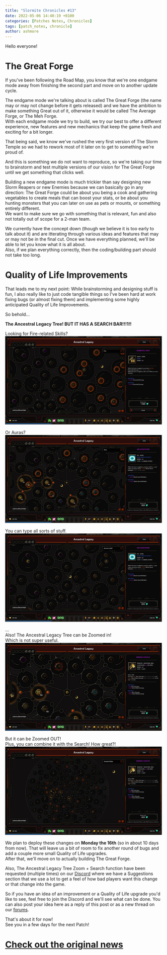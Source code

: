 ```yaml
---
title: "Slormite Chronicles #13"
date: 2022-05-06 14:40:19 +0100
categories: [Patches Notes, Chronicles]
tags: [patch_notes, chronicle]
author: ashmore
---
```

Hello everyone!   
  
The Great Forge
===============

  
If you've been following the Road Map, you know that we're one endgame mode away from finishing the second part and move on to another update cycle.  
  
The endgame mode we're talking about is called The Great Forge (the name may or may not change before it gets released) and we have the ambition to make something Great out of it, otherwise it would be called The Average Forge, or The Meh Forge.  
With each endgame mode we try to build, we try our best to offer a different experience, new features and new mechanics that keep the game fresh and exciting for a bit longer.  
  
That being said, we know we've rushed the very first version of The Slorm Temple so we had to rework most of it later on to get to something we're proud of.  
  
And this is something we do not want to reproduce, so we're taking our time to brainstorm and test multiple versions of our vision for The Great Forge until we get something that clicks well.  
  
Building a new endgame mode is much trickier than say designing new Slorm Reapers or new Enemies because we can basically go in any direction: The Great Forge could be about you being a cook and gathering vegetables to create meals that can boost your stats, or be about you hunting monsters that you can later on use as pets or mounts, or something entirely different.  
We want to make sure we go with something that is relevant, fun and also not totally out of scope for a 2-man team.  
  
We currently have the concept down (though we believe it is too early to talk about it) and are itterating through various ideas and features that may or may not be in the final cut. Once we have everything planned, we'll be able to let you know what it is all about.  
Also, if we plan everything correctly, then the coding/building part should not take too long.  
  
Quality of Life Improvements
============================

  
That leads me to my next point: While brainstorming and designing stuff is fun, I also really like to just code tangible things so I've been hard at work fixing bugs (or almost fixing them) and implementing some highly anticipated Quality of Life Improvements.  
  
So behold…  
  
**The Ancestral Legacy Tree! BUT IT HAS A SEARCH BAR!!!1!!**  
  
Looking for Fire-related Skills?  
![](/assets/patch_notes/64b693c337c5a44cc90d6de0a0dcc6f3953e6dba)  
  
Or Auras?  
![](/assets/patch_notes/c5577162154f5e375d2e7c5fe49df5fb6bbed3ad)  
  
You can type all sorts of stuff.  
![](/assets/patch_notes/27679a88f24aee057feefcca23e148d9394d9f9e)  
  
…  
Also! The Ancestral Legacy Tree can be Zoomed in!  
Which is not super useful.  
![](/assets/patch_notes/d5a14c22782f66d8fe0df80f0b9aafd07c75b285)  
  
But it can be Zoomed OUT!  
Plus, you can combine it with the Search! How great?!  
![](/assets/patch_notes/5ec349912006dda86e404f52a0ecc56cb1bcaf1a)  
  
We plan to deploy these changes on **Monday the 16th** (so in about 10 days from now). That will leave us a bit of room to fix another round of bugs and add a couple more small Quality of Life upgrades.  
After that, we'll move on to actually building The Great Forge.  
  
Also, The Ancestral Legacy Tree Zoom + Search function have been requested (multiple times) on our [Discord](https://discord.com/invite/tkYxSuB) where we have a Suggestions section that we use a lot to get a feel of how bad players want this change or that change into the game.  
  
So if you have an idea of an improvement or a Quality of Life upgrade you'd like to see, feel free to join the Discord and we'll see what can be done. You can also post your idea here as a reply of this post or as a new thread on our [forums](https://steamcommunity.com/app/1104280/discussions/).  
  
That's about it for now!  
See you in a few days for the next Patch!

# <a href="https://steamstore-a.akamaihd.net/news/externalpost/steam_community_announcements/4348799082193819936" target="_blank">Check out the original news</a>
